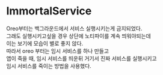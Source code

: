 # ImmortalService  
Oreo부터는 백그라운드에서 서비스 실행시키는게 금지되었다.  
그래도 실행시키고싶을 경우 상단에 노티파이를 계속 띄워야되는데  
이는 보기에 모습이 별로 좋지 않다.  
따라서 oreo 부터는 임시 서비스를 하나 만들고  
앱이 죽을 때, 임시 서비스를 띄운뒤 거기서 진짜 서비스를 실행시키고  
임시 서비스를 죽이는 방법을 사용했다.  
